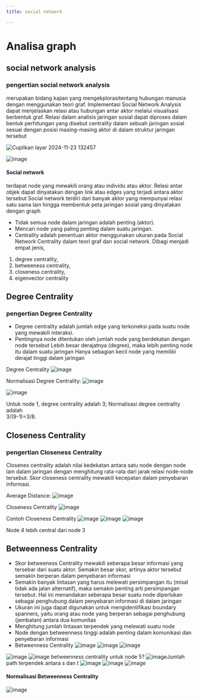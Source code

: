 ```yaml
---
title: social network

---
```


# Analisa graph


## social network analysis

### pengertian social network analysis
merupakan bidang kajian yang mengekplorasitentang hubungan manusia dengan menggunakan teori graf. Implementasi Social Network Analysis dapat menjelaskan relasi atau hubungan antar aktor melalui visualisasi berbentuk graf. Relasi dalam analisis jaringan sosial dapat diproses dalam bentuk perhitungan yang disebut centrality dalam sebuah jaringan sosial sesuai dengan posisi masing-masing aktor di dalam struktur jaringan tersebut

![Cuplikan layar 2024-11-23 132457](https://hackmd.io/_uploads/Bk4dHlyQye.png)

![image](https://hackmd.io/_uploads/Hk8aBxkXyg.png)

#### Social network

terdapat node yang mewakili orang atau individu atau aktor. Relasi  antar objek  dapat dinyatakan dengan link atau edges yang terjadi antara aktor tersebut Social network terdiri dari banyak aktor yang mempunyai relasi satu sama lain hingga membentuk peta jaringan sosial yang dinyatakan dengan graph

* Tidak semua node dalam jaringan adalah penting (aktor). 
* Mencari node yang paling penting dalam suatu jaringan.
*  Centrality adalah penentuan aktor menggunakan ukuran pada Social Network Centrality dalam teori graf dan social network. Dibagi menjadi empat jenis, 
1. degree centrality, 
2. betweeness centrality, 
3. closeness centrality, 
4. eigenvector centrality

## Degree Centrality

### pengertian Degree Centrality
* Degree centrality adalah jumlah edge yang terkoneksi pada suatu node yang mewakili interaksi.
* Pentingnya node ditentukan oleh jumlah node yang berdekatan dengan node tersebut
Lebih besar derajatnya (degree), maka lebih penting node itu dalam suatu jaringan 
Hanya sebagian kecil node yang memiliki derajat tinggi dalam jaringan 

Degree Centrality ![image](https://hackmd.io/_uploads/ry3OtgJ7ke.png)

Normalisasi  Degree Centrality: ![image](https://hackmd.io/_uploads/SyxjYlJXJl.png)

![image](https://hackmd.io/_uploads/S1g2KgkXke.png)

Untuk  node 1, degree centrality adalah 3;
Normalisasi degree centrality adalah  
3/(9-1)=3/8.

## Closeness Centrality

### pengertian Closeness Centrality
Closenes centrality adalah nilai kedekatan antara satu node dengan node lain dalam jaringan dengan menghitung rata-rata dari jarak relasi node-node tersebut. Skor closeness centrality mewakili kecepatan dalam penyebaran informasi.

Average Distance: ![image](https://hackmd.io/_uploads/H1hiMZk71g.png)

Closeness Centrality ![image](https://hackmd.io/_uploads/S1GAzZkQye.png)

Contoh Closeness Centrality 
![image](https://hackmd.io/_uploads/S17e7WJmJe.png)
![image](https://hackmd.io/_uploads/BJhjQ-kQ1x.png)
![image](https://hackmd.io/_uploads/HJR27ZyXyl.png)

Node 4  lebih central  dari node 3

## Betweenness Centrality
* Skor betweeness Centrality mewakili seberapa besar informasi yang tersebar dari suatu aktor. Semakin besar skor, artinya aktor tersebut semakin berperan dalam penyebaran informasi 
* Semakin banyak lintasan yang harus melewati persimpangan itu (misal tidak ada jalan alternatif), maka semakin penting arti persimpangan tersebut. Hal ini menandakan seberapa besar suatu node diperlukan sebagai penghubung dalam penyebaran informasi di dalam jaringan
* Ukuran ini juga dapat digunakan untuk mengidentifikasi boundary spanners, yaitu orang atau node yang berperan sebagai penghubung (jembatan) antara dua komunitas
* Menghitung jumlah lintasan terpendek yang melewati suatu node
* Node dengan  betweenness  tinggi  adalah  penting dalam komunikasi dan penyebaran informasi
* Betweenness Centrality
![image](https://hackmd.io/_uploads/SyqUBWk7Jl.png)
![image](https://hackmd.io/_uploads/SkqPHZ17kl.png)
![image](https://hackmd.io/_uploads/S16_H-1X1x.png)

![image](https://hackmd.io/_uploads/B1gynB-k7yx.png)
![image](https://hackmd.io/_uploads/r1snHbkXJx.png)
betweenness centrality  untuk node 5?
![image](https://hackmd.io/_uploads/B1hlLWy7Jl.png)Jumlah path terpendek antara  s dan t
![image](https://hackmd.io/_uploads/Hyd4L-1XJl.png)
![image](https://hackmd.io/_uploads/rkcLUZkQyl.png)
![image](https://hackmd.io/_uploads/SyWCPb1Xkg.png)

#### Normalisasi Betweenness Centrality
![image](https://hackmd.io/_uploads/ryJbuZkQye.png)






